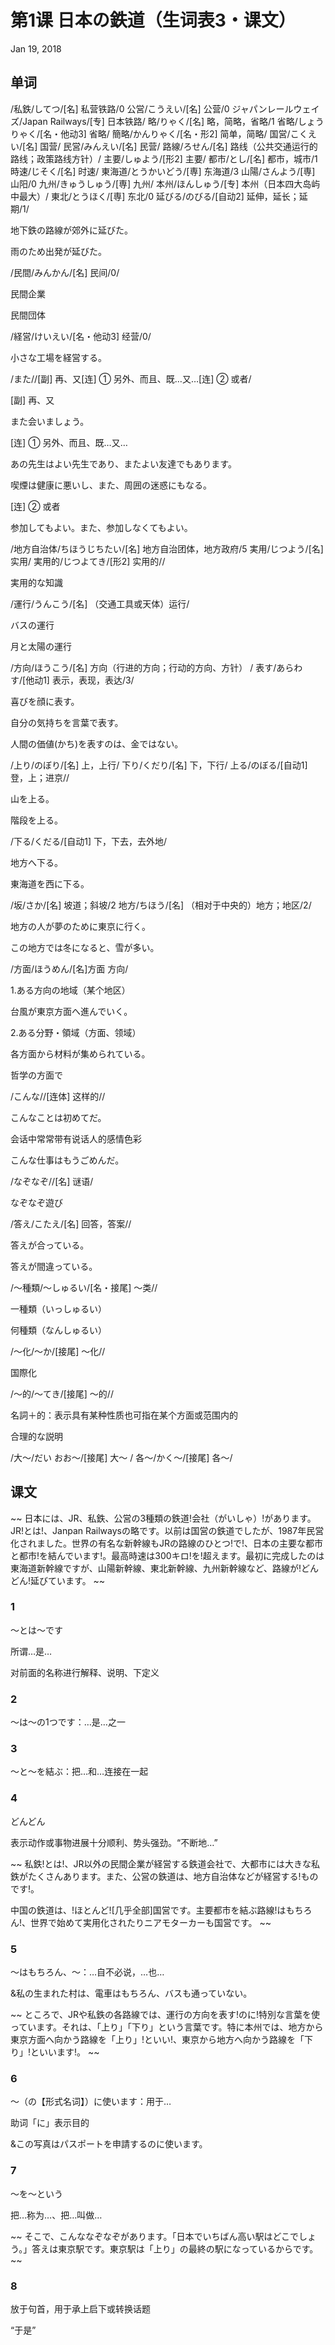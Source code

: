 # 第1课 日本の鉄道（生词表3・课文）
Jan 19, 2018

## 单词
/私鉄/してつ/[名] 私营铁路/0
公営/こうえい/[名] 公营/0
ジャパンレールウェイズ/Japan Railways/[专] 日本铁路/
略/りゃく/[名] 略，简略，省略/1
省略/しょうりゃく/[名・他动3] 省略/
簡略/かんりゃく/[名・形2] 简单，简略/
国営/こくえい/[名] 国营/
民営/みんえい/[名] 民营/
路線/ろせん/[名] 路线（公共交通运行的路线；政策路线方针）/
主要/しゅよう/[形2] 主要/
都市/とし/[名] 都市，城市/1
時速/じそく/[名] 时速/
東海道/とうかいどう/[専] 东海道/3
山陽/さんよう/[専] 山阳/0
九州/きゅうしゅう/[専] 九州/
本州/ほんしゅう/[专] 本州（日本四大岛屿中最大）/
東北/とうほく/[専] 东北/0
延びる/のびる/[自动2] 延伸，延长；延期/1/

地下鉄の路線が郊外に延びた。

雨のため出発が延びた。

/民間/みんかん/[名] 民间/0/

民間企業

民間団体

/経営/けいえい/[名・他动3] 经营/0/

小さな工場を経営する。

/また//[副] 再、又[连] ① 另外、而且、既…又…[连] ② 或者/

[副] 再、又

また会いましょう。

[连] ① 另外、而且、既…又…

あの先生はよい先生であり、またよい友達でもあります。 

喫煙は健康に悪いし、また、周囲の迷惑にもなる。

[连] ② 或者

参加してもよい。また、参加しなくてもよい。

/地方自治体/ちほうじちたい/[名] 地方自治团体，地方政府/5
実用/じつよう/[名] 实用/
実用的/じつよてき/[形2] 实用的//

実用的な知識

/運行/うんこう/[名] （交通工具或天体）运行/

バスの運行

月と太陽の運行

/方向/ほうこう/[名] 方向（行进的方向；行动的方向、方针） /
表す/あらわす/[他动1] 表示，表现，表达/3/

喜びを顔に表す。

自分の気持ちを言葉で表す。

人間の価値(かち)を表すのは、金ではない。

/上り/のぼり/[名] 上，上行/
下り/くだり/[名] 下，下行/
上る/のぼる/[自动1] 登，上；进京//

山を上る。

階段を上る。

/下る/くだる/[自动1] 下，下去，去外地/

地方へ下る。

東海道を西に下る。

/坂/さか/[名] 坡道；斜坡/2
地方/ちほう/[名] （相对于中央的）地方；地区/2/

地方の人が夢のために東京に行く。

この地方では冬になると、雪が多い。

/方面/ほうめん/[名]方面 方向/

1.ある方向の地域（某个地区）

台風が東京方面へ進んでいく。

2.ある分野・領域（方面、领域）　

各方面から材料が集められている。 

哲学の方面で

/こんな//[连体] 这样的//

こんなことは初めてだ。

会话中常常带有说话人的感情色彩

こんな仕事はもうごめんだ。

/なぞなぞ//[名] 谜语/

なぞなぞ遊び

/答え/こたえ/[名] 回答，答案//

答えが合っている。

答えが間違っている。

/～種類/～しゅるい/[名・接尾] ～类//

一種類（いっしゅるい）　

何種類（なんしゅるい）

/～化/～か/[接尾] ～化//

国際化

/～的/～てき/[接尾] ～的//

名詞＋的：表示具有某种性质也可指在某个方面或范围内的

合理的な説明

/大～/だい おお～/[接尾] 大～ /
各～/かく～/[接尾] 各～/

## 课文
~~
日本には、JR、私鉄、公営の3種類の鉄道!会社（がいしゃ）!があります。JR!とは!、Janpan Railwaysの略です。以前は国営の鉄道でしたが、1987年民営化されました。世界の有名な新幹線もJRの路線のひとつ!で!、日本の主要な都市と都市!を結んでいます!。最高時速は300キロ!を!超えます。最初に完成したのは東海道新幹線ですが、山陽新幹線、東北新幹線、九州新幹線など、路線が!どんどん!延びています。
~~

### 1
～とは～です

所谓…是… 

对前面的名称进行解释、说明、下定义

### 2
～は～の1つです：…是…之一

### 3
～と～を結ぶ：把…和…连接在一起

### 4
どんどん

表示动作或事物进展十分顺利、势头强劲。“不断地…”

~~
私鉄!とは!、JR以外の民間企業が経営する鉄道会社で、大都市には大きな私鉄がたくさんあります。また、公営の鉄道は、地方自治体などが経営する!ものです!。

中国の鉄道は、!ほとんど![几乎全部]国営です。主要都市を結ぶ路線!はもちろん!、世界で始めて実用化されたりニアモターカーも国営です。
~~

### 5
～はもちろん、～：…自不必说，…也…

&私の生まれた村は、電車はもちろん、バスも通っていない。

~~
ところで、JRや私鉄の各路線では、運行の方向を表す!のに!特別な言葉を使っています。それは、「上り」「下り」という言葉です。特に本州では、地方から東京方面へ向かう路線を「上り」!といい!、東京から地方へ向かう路線を「下り」!といいます!。
~~


### 6
～（の【形式名词】）に使います：用于…　　

助词「に」表示目的

&この写真はパスポートを申請するのに使います。

### 7
～を～という

把…称为…、把…叫做…

~~
そこで、こんななぞなぞがあります。「日本でいちばん高い駅はどこでしょう。」答えは東京駅です。東京駅は「上り」の最終の駅になっているからです。
~~

### 8
放于句首，用于承上启下或转换话题

“于是”
